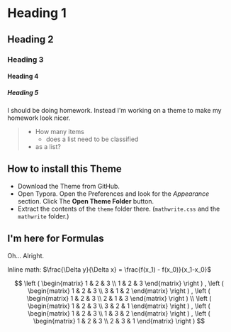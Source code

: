 # Heading 1

## Heading 2

### Heading 3

#### Heading 4

##### Heading 5

I should be doing homework. Instead I'm working on a theme to make my homework look nicer.

> - How many items
>   - does a list need to be classified
> - as a list?

## How to install this Theme

- Download the Theme from GitHub.
- Open Typora. Open the Preferences and look for the *Appearance* section. Click The **Open Theme Folder** button.
- Extract the contents of the `theme` folder there. (`mathwrite.css` and the `mathwrite` folder.)

## I'm here for Formulas

Oh... Alright.

Inline math: $\frac{\Delta y}{\Delta x} = \frac{f(x_1) - f(x_0)}{x_1-x_0}$

$$
\left ( \begin{matrix}
1 & 2 & 3 \\
1 & 2 & 3
\end{matrix} \right )
,
\left ( \begin{matrix}
1 & 2 & 3 \\
3 & 1 & 2
\end{matrix} \right )
,
\left ( \begin{matrix}
1 & 2 & 3 \\
2 & 1 & 3
\end{matrix} \right )
\\
\left ( \begin{matrix}
1 & 2 & 3 \\
3 & 2 & 1
\end{matrix} \right )
,
\left ( \begin{matrix}
1 & 2 & 3 \\
1 & 3 & 2
\end{matrix} \right )
,
\left ( \begin{matrix}
1 & 2 & 3 \\
2 & 3 & 1
\end{matrix} \right )
$$
